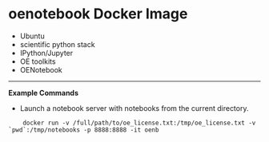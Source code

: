 # oenotebook Docker Image
* Ubuntu
* scientific python stack
* IPython/Jupyter
* OE toolkits
* OENotebook

----

**Example Commands**
* Launch a notebook server with notebooks from the current directory.


```
    docker run -v /full/path/to/oe_license.txt:/tmp/oe_license.txt -v `pwd`:/tmp/notebooks -p 8888:8888 -it oenb
```
